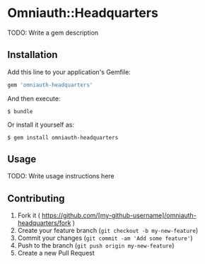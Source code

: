 # Omniauth::Headquarters

TODO: Write a gem description

## Installation

Add this line to your application's Gemfile:

```ruby
gem 'omniauth-headquarters'
```

And then execute:

    $ bundle

Or install it yourself as:

    $ gem install omniauth-headquarters

## Usage

TODO: Write usage instructions here

## Contributing

1. Fork it ( https://github.com/[my-github-username]/omniauth-headquarters/fork )
2. Create your feature branch (`git checkout -b my-new-feature`)
3. Commit your changes (`git commit -am 'Add some feature'`)
4. Push to the branch (`git push origin my-new-feature`)
5. Create a new Pull Request
